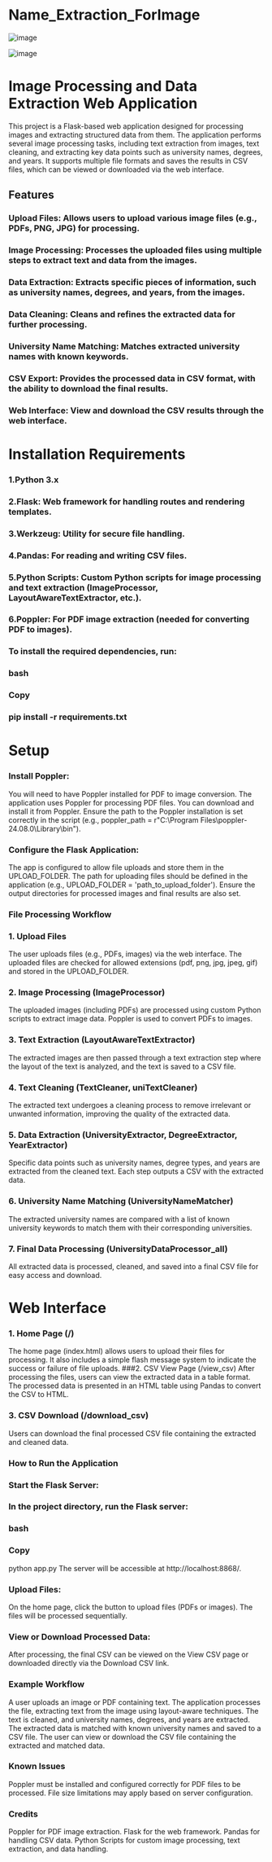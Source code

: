 # Name_Extraction_ForImage
![image](https://github.com/user-attachments/assets/eeca0594-7513-45a2-ab07-e1493d0b1b88)


![image](https://github.com/user-attachments/assets/2ea162f9-b080-475a-8b86-b9fb213b0fbe)
# Image Processing and Data Extraction Web Application
This project is a Flask-based web application designed for processing images and extracting structured data from them. The application performs several image processing tasks, including text extraction from images, text cleaning, and extracting key data points such as university names, degrees, and years. It supports multiple file formats and saves the results in CSV files, which can be viewed or downloaded via the web interface.

## Features
### Upload Files: Allows users to upload various image files (e.g., PDFs, PNG, JPG) for processing.
### Image Processing: Processes the uploaded files using multiple steps to extract text and data from the images.
### Data Extraction: Extracts specific pieces of information, such as university names, degrees, and years, from the images.
### Data Cleaning: Cleans and refines the extracted data for further processing.
### University Name Matching: Matches extracted university names with known keywords.
### CSV Export: Provides the processed data in CSV format, with the ability to download the final results.
### Web Interface: View and download the CSV results through the web interface.
# Installation Requirements
### 1.Python 3.x
### 2.Flask: Web framework for handling routes and rendering templates.
### 3.Werkzeug: Utility for secure file handling.
### 4.Pandas: For reading and writing CSV files.
### 5.Python Scripts: Custom Python scripts for image processing and text extraction (ImageProcessor, LayoutAwareTextExtractor, etc.).
### 6.Poppler: For PDF image extraction (needed for converting PDF to images).
### To install the required dependencies, run:

### bash
### Copy
### pip install -r requirements.txt
# Setup
### Install Poppler:

You will need to have Poppler installed for PDF to image conversion. The application uses Poppler for processing PDF files. You can download and install it from Poppler.
Ensure the path to the Poppler installation is set correctly in the script (e.g., poppler_path = r"C:\Program Files\poppler-24.08.0\Library\bin").
### Configure the Flask Application:

The app is configured to allow file uploads and store them in the UPLOAD_FOLDER. The path for uploading files should be defined in the application (e.g., UPLOAD_FOLDER = 'path_to_upload_folder').
Ensure the output directories for processed images and final results are also set.
### File Processing Workflow
### 1. Upload Files
The user uploads files (e.g., PDFs, images) via the web interface.
The uploaded files are checked for allowed extensions (pdf, png, jpg, jpeg, gif) and stored in the UPLOAD_FOLDER.
### 2. Image Processing (ImageProcessor)
The uploaded images (including PDFs) are processed using custom Python scripts to extract image data.
Poppler is used to convert PDFs to images.
### 3. Text Extraction (LayoutAwareTextExtractor)
The extracted images are then passed through a text extraction step where the layout of the text is analyzed, and the text is saved to a CSV file.
### 4. Text Cleaning (TextCleaner, uniTextCleaner)
The extracted text undergoes a cleaning process to remove irrelevant or unwanted information, improving the quality of the extracted data.
### 5. Data Extraction (UniversityExtractor, DegreeExtractor, YearExtractor)
Specific data points such as university names, degree types, and years are extracted from the cleaned text. Each step outputs a CSV with the extracted data.
### 6. University Name Matching (UniversityNameMatcher)
The extracted university names are compared with a list of known university keywords to match them with their corresponding universities.
### 7. Final Data Processing (UniversityDataProcessor_all)
All extracted data is processed, cleaned, and saved into a final CSV file for easy access and download.
# Web Interface
### 1. Home Page (/)
The home page (index.html) allows users to upload their files for processing. It also includes a simple flash message system to indicate the success or failure of file uploads.
###2. CSV View Page (/view_csv)
After processing the files, users can view the extracted data in a table format. The processed data is presented in an HTML table using Pandas to convert the CSV to HTML.
### 3. CSV Download (/download_csv)
Users can download the final processed CSV file containing the extracted and cleaned data.
### How to Run the Application
### Start the Flask Server:

### In the project directory, run the Flask server:
### bash
### Copy
python app.py
The server will be accessible at http://localhost:8868/.
### Upload Files:

On the home page, click the button to upload files (PDFs or images).
The files will be processed sequentially.
### View or Download Processed Data:

After processing, the final CSV can be viewed on the View CSV page or downloaded directly via the Download CSV link.
### Example Workflow
A user uploads an image or PDF containing text.
The application processes the file, extracting text from the image using layout-aware techniques.
The text is cleaned, and university names, degrees, and years are extracted.
The extracted data is matched with known university names and saved to a CSV file.
The user can view or download the CSV file containing the extracted and matched data.
### Known Issues
Poppler must be installed and configured correctly for PDF files to be processed.
File size limitations may apply based on server configuration.
### Credits
Poppler for PDF image extraction.
Flask for the web framework.
Pandas for handling CSV data.
Python Scripts for custom image processing, text extraction, and data handling.

